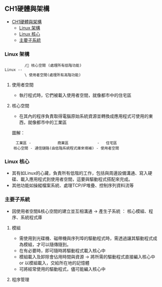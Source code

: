 ## CH1硬體與架構
<!-- TOC -->

* [CH1硬體與架構](#ch1%E7%A1%AC%E9%AB%94%E8%88%87%E6%9E%B6%E6%A7%8B)
    - [Linux 架構](#linux-%E6%9E%B6%E6%A7%8B)
    - [Linux 核心](#linux-%E6%A0%B8%E5%BF%83)
    - [主要子系統](#%E4%B8%BB%E8%A6%81%E5%AD%90%E7%B3%BB%E7%B5%B1)

<!-- /TOC -->

### Linux 架構

``` 
         / 核心空間 (處理所有低階功能)
Linux --
         \ 使用者空間(處理所有高階功能)
```

1) 使用者空間

    - 執行程式時，它們被載入使用者空間，就像都市中的住宅區

2) 核心空間

    - 在其內的程序負責取得電腦原始系統資源並轉換成應用程式可使用的東西，就像都市中的工業區

    圖解：

``` 
     工業區 -            商業區             -   住宅區
    核心空間 - 通信鏈路(由低階系統程式庫來填補) - 使用者空間
```

### Linux 核心

* 其有如Linux的心藏，負責所有低階的工作，包括與周邊設備溝通、寫入硬碟、載入應用程式到使用者空間，這要與驅動程式搭配來完成。
* 其他功能如操縱檔案系統、處理TCP/IP堆疊、控制序列資料流等

### 主要子系統

* 因使用者空間&核心空間的建立並互相溝通 -> 產生子系統 ： 核心模組、程序、系統程式庫

1) 模組

    - 需使用到光碟機、磁帶機與序列埠的驅動程式時，需透過讓其驅動程式成為模組，才可以隨傳隨到。  
    - 在有必要時，即可隨時將驅動程式載入核心中
    - 模組載入及卸除會佔用時間與資源 -> 將所需的驅動程式直接編入核心中 or 以模組載入，交給所在地的記憶體
    - 可將經常使用的驅動程式，儘可能編入核心中

2) 程序管理

